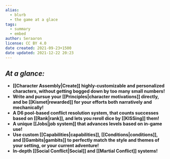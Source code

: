 ```yaml
---
alias:
  - blurb
  - the game at a glace
tags:
  - summary
  - embed
author: Seraaron
license: CC BY 4.0
date created: 2021-09-23+1500
date updated: 2021-12-22 20:23
---
```


## _At a glance:_

- **[[Character Assembly|Create]] highly-customizable and personalized characters, without getting bogged down by too many small numbers!**
- **Write and pursue your [[Principles|character motivations]] directly, and be [[Kismet|rewarded]] for your efforts both narratively and mechanically!**
- **A D6 pool-based conflict resolution system, that counts successes based on [[Rank|rank]], and lets you reroll dice by [[KISSing]] them!**
- **A unique [[Jobs|job system]] that advances levels based on in-game use!**
- **Use custom [[Capabilities|capabilities]], [[Conditions|conditions]], and [[Gambits|gambits]] to perfectly match the style and themes of your setting, or your current adventure!**
- **In-depth [[Social Conflict|Social]] and [[Martial Conflict]] systems!**
